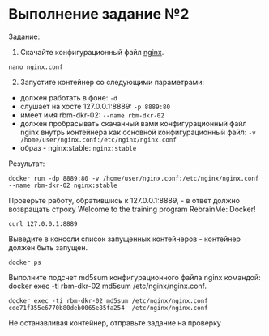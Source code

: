 # Выполнение задание №2


Задание:

1. Скачайте конфигурационный файл [nginx](https://gitlab.rebrainme.com/docker-course-students/dkr-nginx-conf-1/blob/master/nginx.conf).
```
nano nginx.conf
```

2. Запустите контейнер со следующими параметрами:
- должен работать в фоне: `-d`
- слушает на хосте 127.0.0.1:8889: `-p 8889:80`
- имеет имя rbm-dkr-02: `--name rbm-dkr-02`
- должен пробрасывать скачанный вами конфигурационный файл nginx внутрь контейнера как основной конфигурационный файл: `-v /home/user/nginx.conf:/etc/nginx/nginx.conf`
- образ - nginx:stable: `nginx:stable`

Результат:
```
docker run -dp 8889:80 -v /home/user/nginx.conf:/etc/nginx/nginx.conf --name rbm-dkr-02 nginx:stable
```

Проверьте работу, обратившись к 127.0.0.1:8889, - в ответ должно возвращать строку Welcome to the training program RebrainMe: Docker!

```
curl 127.0.0.1:8889
```

Выведите в консоли список запущенных контейнеров - контейнер должен быть запущен.

```
docker ps
```

Выполните подсчет md5sum конфигурационного файла nginx командой: docker exec -ti rbm-dkr-02 md5sum /etc/nginx/nginx.conf.

```
docker exec -ti rbm-dkr-02 md5sum /etc/nginx/nginx.conf
cde71f355e6770b80deb0065e85fa254  /etc/nginx/nginx.conf
```

Не останавливая контейнер, отправьте задание на проверку

